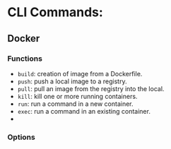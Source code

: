 # CLI Commands:
## Docker
### Functions
- `build`: creation of image from a Dockerfile.
- `push`: push a local image to a registry.
- `pull`: pull an image from the registry into the local.
- `kill`: kill one or more running containers.
- `run`: run a command in a new container.
- `exec`: run a command in an existing container.
- 
### Options
